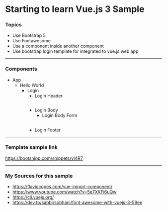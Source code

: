 # Starting to learn Vue.js 3 Sample

### Topics
* Use Bootstrap 5
* Use Fontawesome
* Use a component inside another component
* Use bootstrap login template for integrated to vue.js web app

* * *
### Components
* App
  * Hello World
    * Login
      * Login Header
      ##
      * Login Body
        * Login Body Form
      ##
      * Login Footer 
* * * 
### Template sample link
https://bootsnipp.com/snippets/vl4R7

* * *
### My Sources for this sample

* https://flaviocopes.com/vue-import-component/
* https://www.youtube.com/watch?v=5e7XKFi6uQw
* https://cli.vuejs.org/
* https://dev.to/sabbirsobhani/font-awesome-with-vuejs-3-59ee

  

